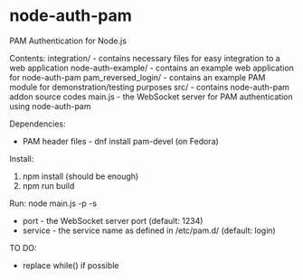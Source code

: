 # node-auth-pam
PAM Authentication for Node.js

Contents:
  integration/ - contains necessary files for easy integration to a web application
  node-auth-example/ - contains an example web application for node-auth-pam
  pam_reversed_login/ - contains an example PAM module for demonstration/testing purposes
  src/ - contains node-auth-pam addon source codes
  main.js - the WebSocket server for PAM authentication using node-auth-pam

Dependencies:
  - PAM header files - dnf install pam-devel (on Fedora)
  
Install:
  1. npm install (should be enough)
  2. npm run build
  
Run:
  node main.js -p <port> -s <service>
  - port - the WebSocket server port (default: 1234)
  - service - the service name as defined in /etc/pam.d/ (default: login)


TO DO:
  - replace while() if possible
